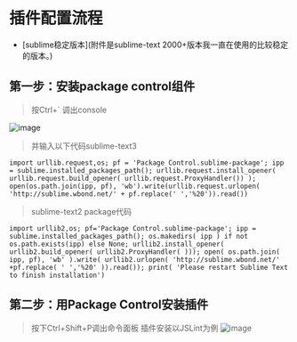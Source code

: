 # 插件配置流程
- [sublime稳定版本](附件是sublime-text 2000+版本我一直在使用的比较稳定的版本。)

## 第一步：安装package control组件
> 按Ctrl+\` 调出console

![image](https://cloud.githubusercontent.com/assets/18028533/21636964/c04013aa-d29f-11e6-9cc3-070e04f6a5ef.png)

> 并输入以下代码sublime-text3
```
import urllib.request,os; pf = 'Package Control.sublime-package'; ipp = sublime.installed_packages_path(); urllib.request.install_opener( urllib.request.build_opener( urllib.request.ProxyHandler()) ); open(os.path.join(ipp, pf), 'wb').write(urllib.request.urlopen( 'http://sublime.wbond.net/' + pf.replace(' ','%20')).read())
```

> sublime-text2 package代码

```
import urllib2,os; pf='Package Control.sublime-package'; ipp = sublime.installed_packages_path(); os.makedirs( ipp ) if not os.path.exists(ipp) else None; urllib2.install_opener( urllib2.build_opener( urllib2.ProxyHandler( ))); open( os.path.join( ipp, pf), 'wb' ).write( urllib2.urlopen( 'http://sublime.wbond.net/' +pf.replace( ' ','%20' )).read()); print( 'Please restart Sublime Text to finish installation')
```

## 第二步：用Package Control安装插件

>  按下Ctrl+Shift+P调出命令面板
> 插件安装以JSLint为例
![image](https://cloud.githubusercontent.com/assets/18028533/21636896/755b5cc8-d29f-11e6-8121-2b3bbd323303.png)

